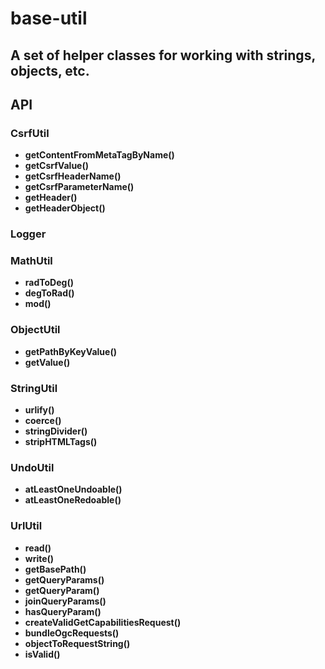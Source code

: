 # base-util

## A set of helper classes for working with strings, objects, etc.

## API

### CsrfUtil

  - **getContentFromMetaTagByName()**
  - **getCsrfValue()**
  - **getCsrfHeaderName()**
  - **getCsrfParameterName()**
  - **getHeader()**
  - **getHeaderObject()**

### Logger

### MathUtil

  - **radToDeg()**
  - **degToRad()**
  - **mod()**

### ObjectUtil

  - **getPathByKeyValue()**
  - **getValue()**

### StringUtil

  - **urlify()**
  - **coerce()**
  - **stringDivider()**
  - **stripHTMLTags()**

### UndoUtil

  - **atLeastOneUndoable()**
  - **atLeastOneRedoable()**

### UrlUtil

  - **read()**
  - **write()**
  - **getBasePath()**
  - **getQueryParams()**
  - **getQueryParam()**
  - **joinQueryParams()**
  - **hasQueryParam()**
  - **createValidGetCapabilitiesRequest()**
  - **bundleOgcRequests()**
  - **objectToRequestString()**
  - **isValid()**
